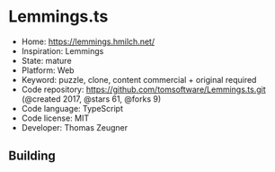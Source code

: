 # Lemmings.ts

- Home: https://lemmings.hmilch.net/
- Inspiration: Lemmings
- State: mature
- Platform: Web
- Keyword: puzzle, clone, content commercial + original required
- Code repository: https://github.com/tomsoftware/Lemmings.ts.git (@created 2017, @stars 61, @forks 9)
- Code language: TypeScript
- Code license: MIT
- Developer: Thomas Zeugner

## Building
